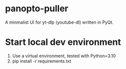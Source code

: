 # panopto-puller
A minmalist UI for yt-dlp (youtube-dl) written in PyQt.

# Start local dev environment
1. Use a virtual environment, tested with Python=3.10
2. pip install -r requirements.txt
